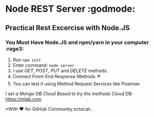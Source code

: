 # Node REST Server :godmode:
## Practical Rest Excercise with Node.JS

### You Must Have Node.JS and npm/yarn in your computer :rage3:

1. Run ```npm init```
2. Enter command: ```node server```
3. I use _GET_, _POST_, _PUT_ and _DELETE_ methods.
4. Connect Front-End Response Methods :umbrella:
5. You can test it using Method Request Services like Postman

*I set a Mongo DB Cloud Based to try the methods*
Cloud DB: https://mlab.com 

*With :heart: for GitHub Community:octocat:.
